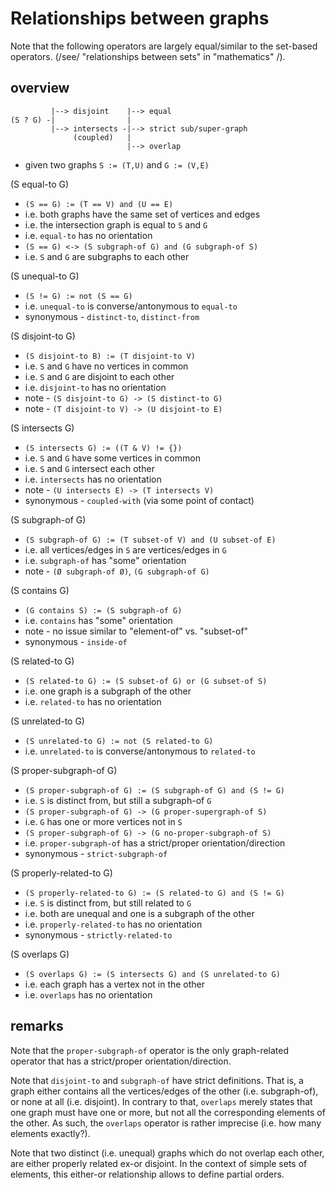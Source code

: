 
<!-- ======================================================================= -->
# Relationships between graphs

Note that the following operators are largely equal/similar to the set-based
operators. (/see/ "relationships between sets" in "mathematics" /).

<!-- ======================================================================= -->
## overview

```
         |--> disjoint    |--> equal
(S ? G) -|                |
         |--> intersects -|--> strict sub/super-graph
              (coupled)   |
                          |--> overlap
```

* given two graphs `S := (T,U)` and `G := (V,E)`

(S equal-to G)

* `(S == G) := (T == V) and (U == E)`
* i.e. both graphs have the same set of vertices and edges
* i.e. the intersection graph is equal to `S` and `G`
* i.e. `equal-to` has no orientation
* `(S == G) <-> (S subgraph-of G) and (G subgraph-of S)`
* i.e. `S` and `G` are subgraphs to each other

(S unequal-to G)

* `(S != G) := not (S == G)`
* i.e. `unequal-to` is converse/antonymous to `equal-to`
* synonymous - `distinct-to`, `distinct-from`

(S disjoint-to G)

* `(S disjoint-to B) := (T disjoint-to V)`
* i.e. `S` and `G` have no vertices in common
* i.e. `S` and `G` are disjoint to each other
* i.e. `disjoint-to` has no orientation
* note - `(S disjoint-to G) -> (S distinct-to G)`
* note - `(T disjoint-to V) -> (U disjoint-to E)`

(S intersects G)

* `(S intersects G) := ((T & V) != {})`
* i.e. `S` and `G` have some vertices in common
* i.e. `S` and `G` intersect each other
* i.e. `intersects` has no orientation
* note - `(U intersects E) -> (T intersects V)`
* synonymous - `coupled-with` (via some point of contact)

(S subgraph-of G)

* `(S subgraph-of G) := (T subset-of V) and (U subset-of E)`
* i.e. all vertices/edges in `S` are vertices/edges in `G`
* i.e. `subgraph-of` has "some" orientation
* note - `(Ø subgraph-of Ø)`, `(G subgraph-of G)`

(S contains G)

* `(G contains S) := (S subgraph-of G)`
* i.e. `contains` has "some" orientation
* note - no issue similar to "element-of" vs. "subset-of"
* synonymous - `inside-of`

(S related-to G)

* `(S related-to G) := (S subset-of G) or (G subset-of S)`
* i.e. one graph is a subgraph of the other
* i.e. `related-to` has no orientation

(S unrelated-to G)

* `(S unrelated-to G) := not (S related-to G)`
* i.e. `unrelated-to` is converse/antonymous to `related-to`

(S proper-subgraph-of G)

* `(S proper-subgraph-of G) := (S subgraph-of G) and (S != G)`
* i.e. `S` is distinct from, but still a subgraph-of `G`
* `(S proper-subgraph-of G) -> (G proper-supergraph-of S)`
* i.e. `G` has one or more vertices not in `S`
* `(S proper-subgraph-of G) -> (G no-proper-subgraph-of S)`
* i.e. `proper-subgraph-of` has a strict/proper orientation/direction
* synonymous - `strict-subgraph-of`

(S properly-related-to G)

* `(S properly-related-to G) := (S related-to G) and (S != G)`
* i.e. `S` is distinct from, but still related to `G`
* i.e. both are unequal and one is a subgraph of the other
* i.e. `properly-related-to` has no orientation
* synonymous - `strictly-related-to`

(S overlaps G)

* `(S overlaps G) := (S intersects G) and (S unrelated-to G)`
* i.e. each graph has a vertex not in the other
* i.e. `overlaps` has no orientation

<!-- ======================================================================= -->
## remarks

Note that the `proper-subgraph-of` operator is the only graph-related operator
that has a strict/proper orientation/direction.

Note that `disjoint-to` and `subgraph-of` have strict definitions. That is, a
graph either contains all the vertices/edges of the other (i.e. subgraph-of),
or none at all (i.e. disjoint). In contrary to that, `overlaps` merely states
that one graph must have one or more, but not all the corresponding elements
of the other. As such, the `overlaps` operator is rather imprecise (i.e. how
many elements exactly?).

Note that two distinct (i.e. unequal) graphs which do not overlap each other,
are either properly related ex-or disjoint. In the context of simple sets of
elements, this either-or relationship allows to define partial orders.
